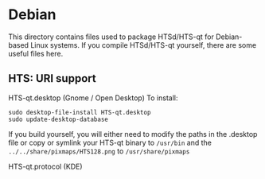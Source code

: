 
Debian
====================
This directory contains files used to package HTSd/HTS-qt
for Debian-based Linux systems. If you compile HTSd/HTS-qt yourself, there are some useful files here.

## HTS: URI support ##


HTS-qt.desktop  (Gnome / Open Desktop)
To install:

	sudo desktop-file-install HTS-qt.desktop
	sudo update-desktop-database

If you build yourself, you will either need to modify the paths in
the .desktop file or copy or symlink your HTS-qt binary to `/usr/bin`
and the `../../share/pixmaps/HTS128.png` to `/usr/share/pixmaps`

HTS-qt.protocol (KDE)

